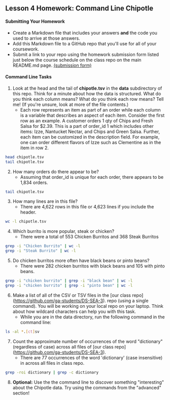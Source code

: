 ## Lesson 4 Homework: Command Line Chipotle

#### Submitting Your Homework

* Create a Markdown file that includes your answers **and** the code you used to arrive at those answers.
* Add this Markdown file to a GitHub repo that you'll use for all of your coursework.
* Submit a link to your repo using the homework submission form listed just below the course schedule on the class repo on the main README.md page. [(submission form)](https://docs.google.com/forms/d/e/1FAIpQLScH_m8Le4w0sqsvm5uNOTd08p4KDTW8WgnWVP1kFf4CCBi2Ow/viewform)

#### Command Line Tasks

1. Look at the head and the tail of **chipotle.tsv** in the **data** subdirectory of this repo. Think for a minute about how the data is structured. What do you think each column means? What do you think each row means? Tell me! (If you're unsure, look at more of the file contents.)
    - Each row represents an item as part of an order while each column is a
      variable that describes an aspect of each item. Consider the first row
      as an example. A customer orders 1 qty of Chips and Fresh Salsa for $2.39.
      This is a part of order_id 1 which includes other items: Izze, Nantucket
      Nectar, and Chips and Green Salsa. Further, each item can be customized
      in the description field. For example, one can order different flavors
      of Izze such as Clementine as in the item in row 2.
```bash
head chipotle.tsv
tail chipotle.tsv
```
2. How many orders do there appear to be?
    - Assuming that order_id is unique for each order, there appears to be
      1,834 orders.
```bash
tail chipotle.tsv
```
3. How many lines are in this file?
    - There are 4,622 rows in this file or 4,623 lines if you include the
      header.
```bash
wc -l chipotle.tsv
```
4. Which burrito is more popular, steak or chicken?
    - There were a total of 553 Chicken Burritos and 368 Steak Burritos
```bash
grep -i "Chicken Burrito" | wc -l
grep -i "Steak Burrito" | wc -l
```
5. Do chicken burritos more often have black beans or pinto beans?
    - There were 282 chicken burritos with black beans and 105 with pinto beans.
```bash
grep -i "chicken burrito" | grep -i "black bean" | wc -l
grep -i "chicken burrito" | grep -i "pinto bean" | wc -l
```
6. Make a list of all of the CSV or TSV files in the [our class repo] (https://github.com/ga-students/DS-SEA-3). repo (using a single command). You will be working on your local repo on your laptop.  Think about how wildcard characters can help you with this task.
    - While you are in the data directory, run the following command in the
      command line:
```bash
ls -al *.[ct]sv
```
7. Count the approximate number of occurrences of the word "dictionary" (regardless of case) across all files of [our class repo] (https://github.com/ga-students/DS-SEA-3).
    - There are 77 occurrences of the word 'dictionary' (case insensitive) in
      across all files in class repo.
```bash
grep -roi dictionary | grep -c dictionary
```
8. **Optional:** Use the the command line to discover something "interesting" about the Chipotle data. Try using the commands from the "advanced" section!
 
